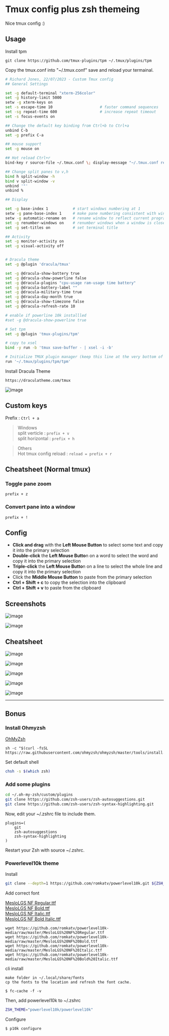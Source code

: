 # Tmux config plus zsh themeing 

Nice tmux config :)


## Usage

Install tpm
```
git clone https://github.com/tmux-plugins/tpm ~/.tmux/plugins/tpm
```

Copy the tmux.conf into "~/.tmux.conf" save and reload your termainal. 
```bash
# Richard Jones, 22/07/2023 - Custom Tmux config
## General Settings

set -g default-terminal "xterm-256color"
set -g history-limit 5000
setw -g xterm-keys on
set -s escape-time 10                     # faster command sequences
set -sg repeat-time 600                   # increase repeat timeout
set -s focus-events on

## Change the default key binding from Ctrl+b to Ctrl+a
unbind C-b
set -g prefix C-a

## mouse support 
set -g mouse on

## Hot reload Ctrl+r
bind-key r source-file ~/.tmux.conf \; display-message "~/.tmux.conf reloaded"

## Change split panes to v,h
bind h split-window -h
bind v split-window -v
unbind '"'
unbind %

## Display

set -g base-index 1           # start windows numbering at 1
setw -g pane-base-index 1     # make pane numbering consistent with windows
setw -g automatic-rename on   # rename window to reflect current program
set -g renumber-windows on    # renumber windows when a window is closed
set -g set-titles on          # set terminal title

## Activity
set -g monitor-activity on
set -g visual-activity off


# Dracula theme
set -g @plugin 'dracula/tmux'

set -g @dracula-show-battery true
set -g @dracula-show-powerline false
set -g @dracula-plugins "cpu-usage ram-usage time battery"
set -g @dracula-battery-label ""
set -g @dracula-military-time true
set -g @dracula-day-month true
set -g @dracula-show-timezone false
set -g @dracula-refresh-rate 10

# enable if powerline 10k installled
#set -g @dracula-show-powerline true

# Set tpm
set -g @plugin 'tmux-plugins/tpm'

# copy to xsel
bind -y run -b 'tmux save-buffer - | xsel -i -b'

# Initialize TMUX plugin manager (keep this line at the very bottom of tmux.conf)
run '~/.tmux/plugins/tpm/tpm'
```

Install Dracula Theme
```
https://draculatheme.com/tmux
```

![image](https://github.com/AssassinUKG/tmux_config/assets/5285547/0f9dd969-6726-4b14-bcf5-5c2c67e875f8)

## Custom keys

Prefix
: `Ctrl + a`

>Windows  
split verticle : `prefix + v`  
split horizontal : `prefix + h`

>Others  
Hot tmux config reload
: `reload = prefix + r`

## Cheatsheet (Normal tmux)
### Toggle pane zoom
`prefix + z`

### Convert pane into a window
`prefix + !`


## Config 

- **Click and drag** with the **Left Mouse Button** to select some text and copy it into the primary selection
- **Double-click** the **Left Mouse Butto**n on a word to select the word and copy it into the primary selection
- **Triple-click** the **Left Mouse Butto**n on a line to select the whole line and copy it into the primary selection
- Click the **Middle Mouse Button** to paste from the primary selection
- **Ctrl + Shift + c** to copy the selection into the clipboard
- **Ctrl + Shift + v** to paste from the clipboard  


## Screenshots

![image](https://user-images.githubusercontent.com/5285547/204093029-cc8b3b01-d03f-4a77-b3a3-01acda40bea5.png)

![image](https://user-images.githubusercontent.com/5285547/204093045-5fc6c4ca-f8a9-4368-9464-29cfd238c4f2.png)


## Cheatsheet

![image](https://user-images.githubusercontent.com/5285547/204092916-96acdb42-8eca-486a-8048-3de37bc8bcbd.png)

![image](https://user-images.githubusercontent.com/5285547/204092927-303cc96d-9a4f-4862-bf80-2b75094f0927.png)

![image](https://user-images.githubusercontent.com/5285547/204092941-84e22638-7879-486e-8c82-7df7a4612f53.png)

![image](https://user-images.githubusercontent.com/5285547/204092964-89683a1b-2437-4516-8787-fe1a29d7464a.png)

![image](https://user-images.githubusercontent.com/5285547/204092988-e7cf5599-2da2-4652-95c3-4bf795dce198.png)

---

## Bonus 

### Install Ohmyzsh

[OhMyZsh](https://github.com/ohmyzsh/ohmyzsh)

```
sh -c "$(curl -fsSL https://raw.githubusercontent.com/ohmyzsh/ohmyzsh/master/tools/install.sh)"
```

Set default shell

```bash
chsh -s $(which zsh)
```

### Add some plugins

```bash
cd ~/.oh-my-zsh/custom/plugins
git clone https://github.com/zsh-users/zsh-autosuggestions.git
git clone https://github.com/zsh-users/zsh-syntax-highlighting.git
```

Now, edit your ~/.zshrc file to include them.

```plain
plugins=(
    git
    zsh-autosuggestions
    zsh-syntax-highlighting
)
```

Restart your Zsh with source ~/.zshrc.

### Powerlevel10k theme

Install

```bash
git clone --depth=1 https://github.com/romkatv/powerlevel10k.git ${ZSH_CUSTOM:-$HOME/.oh-my-zsh/custom}/themes/powerlevel10k
```

Add correct font


[MesloLGS NF Regular.ttf](https://github.com/romkatv/powerlevel10k-media/raw/master/MesloLGS%20NF%20Regular.ttf)  
[MesloLGS NF Bold.ttf](https://github.com/romkatv/powerlevel10k-media/raw/master/MesloLGS%20NF%20Bold.ttf)  
[MesloLGS NF Italic.ttf](https://github.com/romkatv/powerlevel10k-media/raw/master/MesloLGS%20NF%20Italic.ttf)  
[MesloLGS NF Bold Italic.ttf](https://github.com/romkatv/powerlevel10k-media/raw/master/MesloLGS%20NF%20Bold%20Italic.ttf)

```
wget https://github.com/romkatv/powerlevel10k-media/raw/master/MesloLGS%20NF%20Regular.ttf
wget https://github.com/romkatv/powerlevel10k-media/raw/master/MesloLGS%20NF%20Bold.ttf
wget https://github.com/romkatv/powerlevel10k-media/raw/master/MesloLGS%20NF%20Italic.ttf
wget https://github.com/romkatv/powerlevel10k-media/raw/master/MesloLGS%20NF%20Bold%20Italic.ttf
```

cli install

```
make folder in ~/.local/share/fonts
cp the fonts to the location and refresh the font cache. 

$ fc-cache -f -v
```


Then, add powerlevel10k to ~/.zshrc

```bash
ZSH_THEME="powerlevel10k/powerlevel10k"
```

Configure

```
$ p10k configure
```



